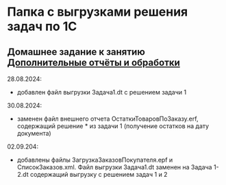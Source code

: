 # Папка с выгрузками решения задач по 1С

## Домашнее задание к занятию [Дополнительные отчёты и обработки](https://github.com/netology-code/onec-mid-homeworks/blob/onec-mid-31/BSP/homework-12-4.md)

28.08.2024:
- добавлен файл выгрузки Задача1.dt с решением задачи 1

30.08.2024:
- заменен файл внешнего отчета ОстаткиТоваровПоЗаказу.erf, содержащий решение * из задачи 1 (получение остатков на дату документа)

02.09.204:
- добавлены файлы ЗагрузкаЗаказовПокупателя.epf и СписокЗаказов.xml. Файл выгрузки Задача1.dt заменен на Задача 1-2.dt содержащий выгрузку с решением задач 1 и 2 
